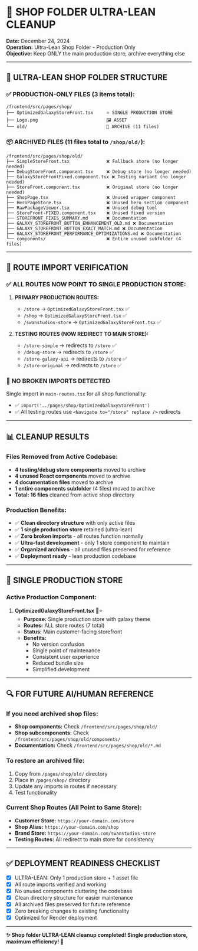 # 🧹 SHOP FOLDER ULTRA-LEAN CLEANUP

**Date:** December 24, 2024  
**Operation:** Ultra-Lean Shop Folder - Production Only  
**Objective:** Keep ONLY the main production store, archive everything else

---

## 📁 ULTRA-LEAN SHOP FOLDER STRUCTURE

### ✅ **PRODUCTION-ONLY FILES (3 items total):**
```
/frontend/src/pages/shop/
├── OptimizedGalaxyStoreFront.tsx     ⭐ SINGLE PRODUCTION STORE
├── Logo.png                          🖼️ ASSET
└── old/                              📁 ARCHIVE (11 files)
```

### 📦 **ARCHIVED FILES (11 files total to `/shop/old/`):**
```
/frontend/src/pages/shop/old/
├── SimpleStoreFront.tsx              ❌ Fallback store (no longer needed)
├── DebugStoreFront.component.tsx     ❌ Debug store (no longer needed)
├── GalaxyStoreFrontFixed.component.tsx ❌ Testing variant (no longer needed)
├── StoreFront.component.tsx          ❌ Original store (no longer needed)
├── ShopPage.tsx                      ❌ Unused wrapper component
├── HeroPageStore.tsx                 ❌ Unused hero section component
├── RawPackageViewer.tsx              ❌ Unused debug tool
├── StoreFront-FIXED.component.tsx    ❌ Unused fixed version
├── STOREFRONT_FIXES_SUMMARY.md       ❌ Documentation
├── GALAXY_STOREFRONT_BUTTON_ENHANCEMENT_OLD.md ❌ Documentation
├── GALAXY_STOREFRONT_BUTTON_EXACT_MATCH.md ❌ Documentation
├── GALAXY_STOREFRONT_PERFORMANCE_OPTIMIZATIONS.md ❌ Documentation
└── components/                       ❌ Entire unused subfolder (4 files)
```

---

## 🔗 **ROUTE IMPORT VERIFICATION**

### ✅ **ALL ROUTES NOW POINT TO SINGLE PRODUCTION STORE:**

1. **PRIMARY PRODUCTION ROUTES:**
   - `/store` → `OptimizedGalaxyStoreFront.tsx` ✅
   - `/shop` → `OptimizedGalaxyStoreFront.tsx` ✅  
   - `/swanstudios-store` → `OptimizedGalaxyStoreFront.tsx` ✅

2. **TESTING ROUTES (NOW REDIRECT TO MAIN STORE):**
   - `/store-simple` → redirects to `/store` ✅
   - `/debug-store` → redirects to `/store` ✅
   - `/store-galaxy-api` → redirects to `/store` ✅
   - `/store-original` → redirects to `/store` ✅

### 🚨 **NO BROKEN IMPORTS DETECTED**

Single import in `main-routes.tsx` for all shop functionality:
- ✅ `import('../pages/shop/OptimizedGalaxyStoreFront')`
- ✅ All testing routes use `<Navigate to="/store" replace />` redirects

---

## 📊 **CLEANUP RESULTS**

### **Files Removed from Active Codebase:**
- **4 testing/debug store components** moved to archive
- **4 unused React components** moved to archive
- **4 documentation files** moved to archive
- **1 entire components subfolder** (4 files) moved to archive
- **Total: 16 files** cleaned from active shop directory

### **Production Benefits:**
- ✅ **Clean directory structure** with only active files
- ✅ **1 single production store** retained (ultra-lean)
- ✅ **Zero broken imports** - all routes function normally
- ✅ **Ultra-fast development** - only 1 store component to maintain
- ✅ **Organized archives** - all unused files preserved for reference
- ✅ **Deployment ready** - lean production codebase

---

## 🎯 **SINGLE PRODUCTION STORE**

### **Active Production Component:**

1. **OptimizedGalaxyStoreFront.tsx** 🌌⭐
   - **Purpose:** Single production store with galaxy theme
   - **Routes:** ALL store routes (7 total)
   - **Status:** Main customer-facing storefront
   - **Benefits:** 
     - No version confusion
     - Single point of maintenance
     - Consistent user experience
     - Reduced bundle size
     - Simplified development

---

## 🔍 **FOR FUTURE AI/HUMAN REFERENCE**

### **If you need archived shop files:**
- **Shop components:** Check `/frontend/src/pages/shop/old/`
- **Shop subcomponents:** Check `/frontend/src/pages/shop/old/components/`
- **Documentation:** Check `/frontend/src/pages/shop/old/*.md`

### **To restore an archived file:**
1. Copy from `/pages/shop/old/` directory
2. Place in `/pages/shop/` directory
3. Update any imports in routes if necessary
4. Test functionality

### **Current Shop Routes (All Point to Same Store):**
- **Customer Store:** `https://your-domain.com/store`
- **Shop Alias:** `https://your-domain.com/shop`
- **Brand Store:** `https://your-domain.com/swanstudios-store`
- **Testing Routes:** All redirect to main store for consistency

---

## ✅ **DEPLOYMENT READINESS CHECKLIST**

- [x] ULTRA-LEAN: Only 1 production store + 1 asset file
- [x] All route imports verified and working
- [x] No unused components cluttering the codebase
- [x] Clean directory structure for easier maintenance
- [x] All archived files preserved for future reference
- [x] Zero breaking changes to existing functionality
- [x] Optimized for Render deployment

---

**✨ Shop folder ULTRA-LEAN cleanup completed! Single production store, maximum efficiency! 🚀**